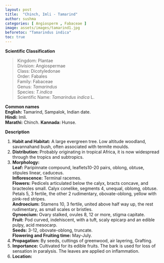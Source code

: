 ```yaml
---
layout: post
title:  "Chinch, Imli - Tamarind"
author: sushma
categories: [ Angiosperm , Fabaceae ]
image: assets/images/tamarind1.jpg
beforetoc: "Tamarindus indica"
toc: true
---
```

  
**Scientific Classification**  
>Kingdom:			Plantae  
>Division:			Angiospermae  
>Class:				Dicotyledonae  
>Order:				Fabales  
>Family:			Fabaceae  
>Genus:				*Tamarindus*  
>Species:			*T.indica*  
>Scientific Name:	*Tamarindus indica* L.  
  
**Common names**  
**English:** Tamarind, Sampalok, Indian date.  
**Hindi:** Imli.   
**Marathi:** Chinch. 
**Kannada:** Hunse. 
  
**Description**  
1. **Habit and Habitat:** A large evergreen tree. Low altitude woodland, savannahand bush, often associated with termite moulds.  
2. **Distribution:** Probably originating in tropical Africa, it is now widespread through the tropics and subtropics.  
3. **Morphology:**  
**Leaf:** Paripinnate compound, leaflets10-20 pairs, oblong, obtuse, stipules linear, caduceus.  
**Inflorescence:** Terminal racemes.  
**Flowers:** Pedicels articulated below the calyx, bracts concave, and bracteoles small. Calyx conelike, segments 4, unequal, oblomg, obtuse. Petals 5, 3 fertile, the other 2 rudimentary, obovate-oblong, yellow with pink-red stripes.  
**Androecium:** Stamens 10, 3 fertile, united above half way up, the rest rudimentary, as small scales or bristles.  
**Gynoecium:** Ovary stalked, ovules 8, 12 or more, stigma capitate.  
**Fruit:** Pod curved, indehiscent, with a tuft, scaly epicarp and an edible pulpy, acid mesocarp.  
**Seeds:** 3-12, obovate-oblong, truncate.  
**Flowering and Fruiting time:** May-July.  
4. **Propagation:** By seeds, cuttings of greenwood, air layering, Grafting.  
5. **Importance:** Cultivated for its edible fruits. The bark is used for loss of sensation in paralysis. The leaves are applied on inflammation.  
6. **Location:**   
